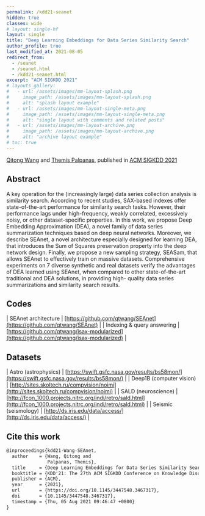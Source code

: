```yaml
---
permalink: /kdd21-seanet
hidden: true
classes: wide
# layout: single-hf
layout: single
title: "Deep Learning Embeddings for Data Series Similarity Search"
author_profile: true
last_modified_at: 2021-08-05
redirect_from: 
  - /seanet
  - /seanet.html
  - /kdd21-seanet.html
excerpt: "ACM SIGKDD 2021"
# layouts_gallery:
#   - url: /assets/images/mm-layout-splash.png
#     image_path: /assets/images/mm-layout-splash.png
#     alt: "splash layout example"
#   - url: /assets/images/mm-layout-single-meta.png
#     image_path: /assets/images/mm-layout-single-meta.png
#     alt: "single layout with comments and related posts"
#   - url: /assets/images/mm-layout-archive.png
#     image_path: /assets/images/mm-layout-archive.png
#     alt: "archive layout example"
# toc: true
---
```


[Qitong Wang](https://qtwang.github.io/) and [Themis Palpanas](http://helios.mi.parisdescartes.fr/~themisp/home.html), published in [ACM SIGKDD 2021](https://www.kdd.org/kdd2021/)

## Abstract

A key operation for the (increasingly large) data series collection analysis is similarity search. According to recent studies, SAX-based indexes offer state-of-the-art performance for similarity search tasks. However, their performance lags under high-frequency, weakly correlated, excessively noisy, or other dataset-specific properties. In this work, we propose Deep Embedding Approximation (DEA), a novel family of data series summarization techniques based on deep neural networks. Moreover, we describe SEAnet, a novel architecture especially designed for learning DEA, that introduces the Sum of Squares preservation property into the deep network design. Finally, we propose a new sampling strategy, SEASam, that allows SEAnet to effectively train on massive datasets. Comprehensive experiments on 7 diverse synthetic and real datasets verify the advantages of DEA learned using SEAnet, when compared to other state-of-the-art traditional and DEA solutions, in providing high- quality data series summarizations and similarity search results.

## Codes

| SEAnet architecture | [https://github.com/qtwang/SEAnet](https://github.com/qtwang/SEAnet) |
| Indexing & query answering | [https://github.com/qtwang/isax-modularized](https://github.com/qtwang/isax-modularized) |

## Datasets

| Astro (astrophysics) | [https://swift.gsfc.nasa.gov/results/bs58mon/](https://swift.gsfc.nasa.gov/results/bs58mon/) |
| Deep1B (computer vision) | [http://sites.skoltech.ru/compvision/noimi](http://sites.skoltech.ru/compvision/noimi) |
| SALD (neuroscience) | [http://fcon_1000.projects.nitrc.org/indi/retro/sald.html](http://fcon_1000.projects.nitrc.org/indi/retro/sald.html) |
| Seismic (seismology) | [http://ds.iris.edu/data/access/](http://ds.iris.edu/data/access/) |

## Cite this work

```latex
@inproceedings{kdd21-Wang-SEAnet,
  author    = {Wang, Qitong and 
               Palpanas, Themis},
  title     = {Deep Learning Embeddings for Data Series Similarity Search},
  booktitle = {KDD'21: The 27th ACM SIGKDD Conference on Knowledge Discovery and Data Mining, Virtual Event, Singapore, August 14-18, 2021},
  publisher = {ACM},
  year      = {2021},
  url       = {https://doi.org/10.1145/3447548.3467317},
  doi       = {10.1145/3447548.3467317},
  timestamp = {Thu, 05 Aug 2021 09:46:47 +0800}
}
```